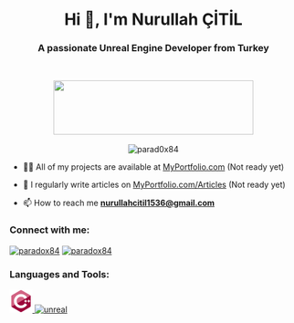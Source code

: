 <h1 align="center">Hi 👋, I'm Nurullah ÇİTİL</h1>
<h3 align="center">A passionate Unreal Engine Developer from Turkey</h3>

<br/>

<p align="middle"> <a href="https://www.patreon.com/Paradox84"><img src="https://i.imgur.com/CNm6P6f.png" width="350" height="95" /> </a> </p>


<p align="middle"> <img src="https://komarev.com/ghpvc/?username=parad0x84&label=Profile%20views&color=0676bc&style=flat" alt="parad0x84" width="200" height="40" /> </p>

- 👨‍💻 All of my projects are available at [MyPortfolio.com](MyPortfolio.com) (Not ready yet)

- 📝 I regularly write articles on [MyPortfolio.com/Articles](MyPortfolio.com/Articles) (Not ready yet)

- 📫 How to reach me **nurullahcitil1536@gmail.com**

<h3 align="left">Connect with me:</h3>
<p align="left">
<a href="https://linkedin.com/in/paradox84" target="blank"><img align="center" src="https://raw.githubusercontent.com/rahuldkjain/github-profile-readme-generator/master/src/images/icons/Social/linked-in-alt.svg" alt="paradox84" height="30" width="40" /></a>
<a href="https://www.youtube.com/c/paradox84" target="blank"><img align="center" src="https://raw.githubusercontent.com/rahuldkjain/github-profile-readme-generator/master/src/images/icons/Social/youtube.svg" alt="paradox84" height="30" width="40" /></a>
</p>

<h3 align="left">Languages and Tools:</h3>
<p align="left"> <a href="https://www.w3schools.com/cpp/" target="_blank" rel="noreferrer"> <img src="https://raw.githubusercontent.com/devicons/devicon/master/icons/cplusplus/cplusplus-original.svg" alt="cplusplus" width="40" height="40"/> </a> <a href="https://unrealengine.com/" target="_blank" rel="noreferrer"> <img src="https://raw.githubusercontent.com/kenangundogan/fontisto/036b7eca71aab1bef8e6a0518f7329f13ed62f6b/icons/svg/brand/unreal-engine.svg" alt="unreal" width="40" height="40"/> </a> </p>

